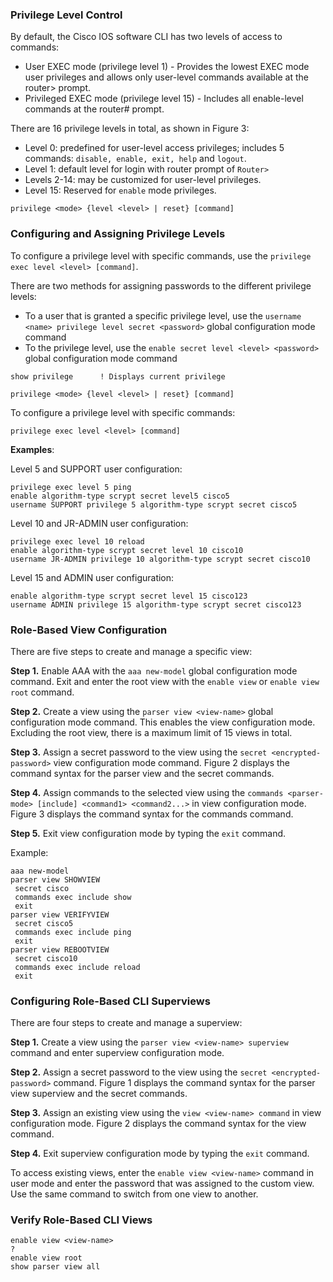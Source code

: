 ### Privilege Level Control

By default, the Cisco IOS software CLI has two levels of access to commands:

- User EXEC mode (privilege level 1) - Provides the lowest EXEC mode user privileges and allows only user-level commands available at the router> prompt.
- Privileged EXEC mode (privilege level 15) - Includes all enable-level commands at the router# prompt.

There are 16 privilege levels in total, as shown in Figure 3:

- Level 0: predefined for user-level access privileges; includes 5 commands: `disable, enable, exit, help` and `logout`.
- Level 1: default level for login with router prompt of `Router>`
- Levels 2-14: may be customized for user-level privileges.
- Level 15: Reserved for `enable` mode privileges.

```
privilege <mode> {level <level> | reset} [command]
```

### Configuring and Assigning Privilege Levels

To configure a privilege level with specific commands, use the `privilege exec level <level> [command]`.

There are two methods for assigning passwords to the different privilege levels:

- To a user that is granted a specific privilege level, use the `username <name> privilege level secret <password>` global configuration mode command
- To the privilege level, use the `enable secret level <level> <password>` global configuration mode command

```
show privilege      ! Displays current privilege

privilege <mode> {level <level> | reset} [command]
```

To configure a privilege level with specific commands:

```
privilege exec level <level> [command]
```

__Examples__:

Level 5 and SUPPORT user configuration:

```
privilege exec level 5 ping
enable algorithm-type scrypt secret level5 cisco5
username SUPPORT privilege 5 algorithm-type scrypt secret cisco5
```

Level 10 and JR-ADMIN user configuration:

```
privilege exec level 10 reload
enable algorithm-type scrypt secret level 10 cisco10
username JR-ADMIN privilege 10 algorithm-type scrypt secret cisco10
```

Level 15 and ADMIN user configuration:

```
enable algorithm-type scrypt secret level 15 cisco123
username ADMIN privilege 15 algorithm-type scrypt secret cisco123
```

### Role-Based View Configuration

There are five steps to create and manage a specific view:

__Step 1.__ Enable AAA with the `aaa new-model` global configuration mode command. Exit and enter the root view with the `enable view` or `enable view root` command.

__Step 2.__ Create a view using the `parser view <view-name>` global configuration mode command. This enables the view configuration mode. Excluding the root view, there is a maximum limit of 15 views in total.

__Step 3.__ Assign a secret password to the view using the `secret <encrypted-password>` view configuration mode command. Figure 2 displays the command syntax for the parser view and the secret commands.

__Step 4.__ Assign commands to the selected view using the `commands <parser-mode> [include] <command1> <command2...>` in view configuration mode. Figure 3 displays the command syntax for the commands command.

__Step 5.__ Exit view configuration mode by typing the `exit` command.

Example:

```
aaa new-model
parser view SHOWVIEW
 secret cisco
 commands exec include show
 exit
parser view VERIFYVIEW
 secret cisco5
 commands exec include ping
 exit
parser view REBOOTVIEW
 secret cisco10
 commands exec include reload
 exit
```

### Configuring Role-Based CLI Superviews

There are four steps to create and manage a superview:

__Step 1.__ Create a view using the `parser view <view-name> superview` command and enter superview configuration mode.

__Step 2.__ Assign a secret password to the view using the `secret <encrypted-password>` command. Figure 1 displays the command syntax for the parser view superview and the secret commands.

__Step 3.__ Assign an existing view using the `view <view-name> command` in view configuration mode. Figure 2 displays the command syntax for the view command.

__Step 4.__ Exit superview configuration mode by typing the `exit` command.

To access existing views, enter the `enable view <view-name>` command in user mode and enter the password that was assigned to the custom view. Use the same command to switch from one view to another.

### Verify Role-Based CLI Views

```
enable view <view-name>
?
enable view root
show parser view all
```

